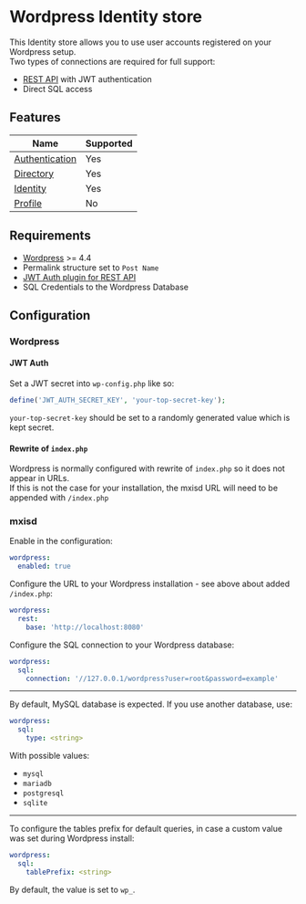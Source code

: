 # Wordpress Identity store
This Identity store allows you to use user accounts registered on your Wordpress setup.  
Two types of connections are required for full support:
- [REST API](https://developer.wordpress.org/rest-api/) with JWT authentication
- Direct SQL access

## Features
|                       Name                      | Supported |
|-------------------------------------------------|-----------|
| [Authentication](../features/authentication.md) | Yes       |
| [Directory](../features/directory.md)           | Yes       |
| [Identity](../features/identity.md)             | Yes       |
| [Profile](../features/profile.md)               | No        |

## Requirements
- [Wordpress](https://wordpress.org/download/) >= 4.4
- Permalink structure set to `Post Name`
- [JWT Auth plugin for REST API](https://wordpress.org/plugins/jwt-authentication-for-wp-rest-api/)
- SQL Credentials to the Wordpress Database

## Configuration
### Wordpress
#### JWT Auth
Set a JWT secret into `wp-config.php` like so:
```php
define('JWT_AUTH_SECRET_KEY', 'your-top-secret-key');
```
`your-top-secret-key` should be set to a randomly generated value which is kept secret.

#### Rewrite of `index.php`
Wordpress is normally configured with rewrite of `index.php` so it does not appear in URLs.  
If this is not the case for your installation, the mxisd URL will need to be appended with `/index.php`

### mxisd
Enable in the configuration:
```yaml
wordpress:
  enabled: true
```
Configure the URL to your Wordpress installation - see above about added `/index.php`:
```yaml
wordpress:
  rest:
    base: 'http://localhost:8080'
```
Configure the SQL connection to your Wordpress database:
```yaml
wordpress:
  sql:
    connection: '//127.0.0.1/wordpress?user=root&password=example'
```

---

By default, MySQL database is expected. If you use another database, use:
```yaml
wordpress:
  sql:
    type: <string>
```
With possible values:
- `mysql`
- `mariadb`
- `postgresql`
- `sqlite`

---

To configure the tables prefix for default queries, in case a custom value was set during Wordpress install:
```yaml
wordpress:
  sql:
    tablePrefix: <string>
```
By default, the value is set to `wp_`.

